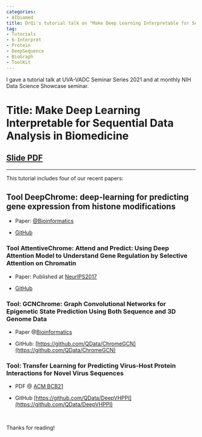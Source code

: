 ```yaml
---
categories:
- AIbiomed
title: DrQi's tutorial talk on "Make Deep Learning Interpretable for Sequential Data Analysis in Biomedicine" (Including our work on DeepChrome - AttentiveChrome - GCNChrome  - DeepMotif - DeepVHPPI - MotifTransformer)
tag:
- Tutorials 
- 6-Interpret
- Protein
- DeepSequence 
- BioGraph
- ToolKit
---
```


I gave a tutorial talk  at UVA-VADC Seminar Series 2021 and at monthly NIH Data Science Showcase seminar.  


# Title: Make Deep Learning Interpretable for Sequential Data Analysis in Biomedicine


## [Slide PDF]({{site.baseurl}}/talk/2021620-VADC-deepGenomics.pdf)


<hr>

This tutorial includes four of our recent papers: 

## Tool DeepChrome: deep-learning for predicting gene expression from histone modifications

- Paper:  [@Bioinformatics](https://academic.oup.com/bioinformatics/article-abstract/32/17/i639/2450757/DeepChrome-deep-learning-for-predicting-gene)

- [GitHub](https://github.com/QData/DeepChrome)


### Tool AttentiveChrome: Attend and Predict: Using Deep Attention Model to Understand Gene Regulation by Selective Attention on Chromatin

- Paper:  Published at [NeurIPS2017](https://papers.nips.cc/paper/7255-attend-and-predict-understanding-gene-regulation-by-selective-attention-on-chromatin.pdf)


- [GitHub](https://github.com/QData/AttentiveChrome)


### Tool: GCNChrome: Graph Convolutional Networks for Epigenetic State Prediction Using Both Sequence and 3D Genome Data


- Paper @[Bioinformatics](https://academic.oup.com/bioinformatics/article/36/Supplement_2/i659/6055904)


- GitHub: [https://github.com/QData/ChromeGCN](https://github.com/QData/ChromeGCN)


### Tool: Transfer Learning for Predicting Virus-Host Protein Interactions for Novel Virus Sequences


- PDF @ [ACM BCB21](https://www.biorxiv.org/content/10.1101/2020.12.14.422772v2)

- GitHub [https://github.com/QData/DeepVHPPI](https://github.com/QData/DeepVHPPI)



<br>


Thanks for reading!
